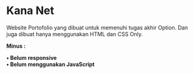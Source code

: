 <h1>Kana Net</h1>
<p>Website Portofolio yang dibuat untuk memenuhi tugas akhir Option. Dan juga dibuat hanya menggunakan HTML dan CSS Only.</p>

<b>Minus :<b/>

• Belum responsive \
• Belum menggunakan JavaScript 
